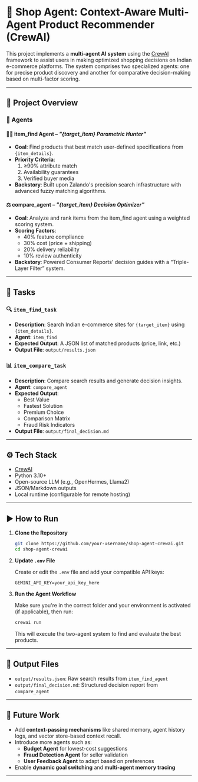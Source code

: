 # 🛒 Shop Agent: Context-Aware Multi-Agent Product Recommender (CrewAI)

This project implements a **multi-agent AI system** using the [CrewAI](https://github.com/joaomdmoura/crewAI) framework to assist users in making optimized shopping decisions on Indian e-commerce platforms. The system comprises two specialized agents: one for precise product discovery and another for comparative decision-making based on multi-factor scoring.

---

## 📌 Project Overview

### 🔹 Agents

#### 🕵️‍♂️ item_find Agent – *"{target_item} Parametric Hunter"*
- **Goal**: Find products that best match user-defined specifications from `{item_details}`.
- **Priority Criteria**:
  1. ≥90% attribute match
  2. Availability guarantees
  3. Verified buyer media
- **Backstory**: Built upon Zalando's precision search infrastructure with advanced fuzzy matching algorithms.

#### ⚖️ compare_agent – *"{target_item} Decision Optimizer"*
- **Goal**: Analyze and rank items from the item_find agent using a weighted scoring system.
- **Scoring Factors**:
  - 40% feature compliance
  - 30% cost (price + shipping)
  - 20% delivery reliability
  - 10% review authenticity
- **Backstory**: Powered Consumer Reports' decision guides with a “Triple-Layer Filter” system.

---

## 📂 Tasks

### 🔍 `item_find_task`
- **Description**: Search Indian e-commerce sites for `{target_item}` using `{item_details}`.
- **Agent**: `item_find`
- **Expected Output**: A JSON list of matched products (price, link, etc.)  
- **Output File**: `output/results.json`

### 📊 `item_compare_task`
- **Description**: Compare search results and generate decision insights.
- **Agent**: `compare_agent`
- **Expected Output**:
  - Best Value
  - Fastest Solution
  - Premium Choice
  - Comparison Matrix
  - Fraud Risk Indicators  
- **Output File**: `output/final_decision.md`

---

## ⚙️ Tech Stack

- [CrewAI](https://github.com/joaomdmoura/crewAI)
- Python 3.10+
- Open-source LLM (e.g., OpenHermes, Llama2)
- JSON/Markdown outputs
- Local runtime (configurable for remote hosting)

---

## ▶️ How to Run

1. **Clone the Repository**
   ```bash
   git clone https://github.com/your-username/shop-agent-crewai.git
   cd shop-agent-crewai
   ```

2. **Update `.env` File**

   Create or edit the `.env` file and add your compatible API keys:

   ```
   GEMINI_API_KEY=your_api_key_here
   ```

3. **Run the Agent Workflow**

   Make sure you're in the correct folder and your environment is activated (if applicable), then run:

   ```bash
   crewai run
   ```

   This will execute the two-agent system to find and evaluate the best products.

---

## 📁 Output Files

- `output/results.json`: Raw search results from `item_find_agent`
- `output/final_decision.md`: Structured decision report from `compare_agent`

---

## 🚀 Future Work

- Add **context-passing mechanisms** like shared memory, agent history logs, and vector store-based context recall.
- Introduce more agents such as:
  - **Budget Agent** for lowest-cost suggestions
  - **Fraud Detection Agent** for seller validation
  - **User Feedback Agent** to adapt based on preferences
- Enable **dynamic goal switching** and **multi-agent memory tracing**

---